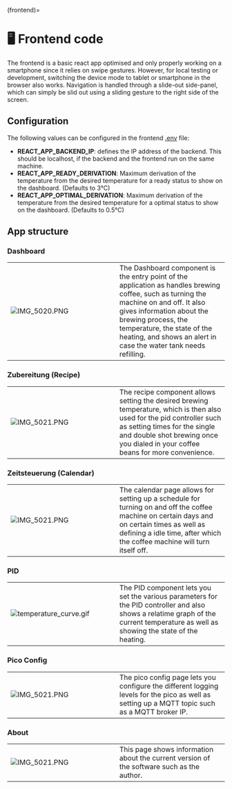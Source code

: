 (frontend)=
# 🖥️ Frontend code
The frontend is a basic react app optimised and only properly working on a smartphone since it relies on swipe gestures. However, for local testing or development, switching the device mode to tablet or smartphone in the browser also works.
Navigation is handled through a slide-out side-panel, which can simply be slid out using a sliding gesture to the right side of the screen.

## Configuration
The following values can be configured in the frontend [.env](.env) file:
* **REACT_APP_BACKEND_IP**: defines the IP address of the backend. This should be localhost, if the backend and the frontend run on the same machine.
* **REACT_APP_READY_DERIVATION**: Maximum derivation of the temperature from the desired temperature for a ready status to show on the dashboard. (Defaults to 3°C)
* **REACT_APP_OPTIMAL_DERIVATION**: Maximum derivation of the temperature from the desired temperature for a optimal status to show on the dashboard. (Defaults to 0.5°C)

## App structure

### Dashboard
<table>
<tr>
<td style='width: 50%'>

![IMG_5020.PNG](.%2Fscreenshots%2FIMG_5020.PNG)
</td>
<td>
The Dashboard component is the entry point of the application as handles brewing coffee, such as turning the machine on and off. It also gives information about the brewing process, the temperature, the state of the heating, and shows an alert in case the water tank needs refilling.
</td>
</tr>
</table>

### Zubereitung (Recipe)
<table>
<tr>
<td style='width: 50%'>

![IMG_5021.PNG](.%2Fscreenshots%2FIMG_5021.PNG)
</td>
<td>
The recipe component allows setting the desired brewing temperature, which is then also used for the pid controller such as setting times for the single and double shot brewing once you dialed in your coffee beans for more convenience.
</td>
</tr>
</table>


### Zeitsteuerung (Calendar)
<table>
<tr>
<td style='width: 50%'>

![IMG_5021.PNG](.%2Fscreenshots%2FIMG_5022.PNG)
</td>
<td>
The calendar page allows for setting up a schedule for turning on and off the coffee machine on certain days and on certain times as well as defining a idle time, after which the coffee machine will turn itself off.
</td>
</tr>
</table>


### PID
<table>
<tr>
<td style='width: 50%'>

![temperature_curve.gif](.%2Fanimations%2Ftemperature_curve.gif)
</td>
<td>
The PID component lets you set the various parameters for the PID controller and also shows a relatime graph of the current temperature as well as showing the state of the heating.
</td>
</tr>
</table>


### Pico Config
<table>
<tr>
<td style='width: 50%'>

![IMG_5021.PNG](.%2Fscreenshots%2FIMG_5023.PNG)
</td>
<td>
The pico config page lets you configure the different logging levels for the pico as well as setting up a MQTT topic such as a MQTT broker IP.
</td>
</tr>
</table>


### About
<table>
<tr>
<td style='width: 50%'>

![IMG_5021.PNG](.%2Fscreenshots%2FIMG_5023.PNG)
</td>
<td>
This page shows information about the current version of the software such as the author.
</td>
</tr>
</table>
